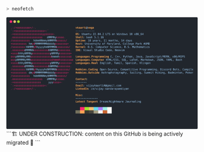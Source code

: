 ```bash
> neofetch                                                                                                  
```

<a href="https://github.com/v-kaarti/v-kaarti">
  <img src =https://raw.githubusercontent.com/v-kaarti/v-kaarti/main/termtosvg_00019.svg>
</a>
```🏗️ UNDER CONSTRUCTION: content on this GitHub is being actively migrated 🚧 ```
